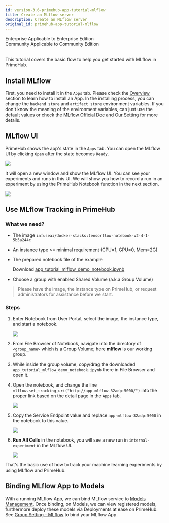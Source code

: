 ```yaml
---
id: version-3.6-primehub-app-tutorial-mlflow
title: Create an MLflow server
description: Create an MLflow server
original_id: primehub-app-tutorial-mlflow
---
```

<div class="label-sect">
  <div class="ee-only tooltip">Enterprise
    <span class="tooltiptext">Applicable to Enterprise Edition</span>
  </div>
  <div class="ce-only tooltip">Community
    <span class="tooltiptext">Applicable to Community Edition</span>
  </div>
</div>
<br>

This tutorial covers the basic flow to help you get started with MLflow in PrimeHub.

## Install MLflow
First, you need to install it in the `Apps` tab. Please check the [Overview](primehub-app) section to learn how to install an App. In the installing process, you can change the `backend store` and `artifact store` environment variables. If you don't know the meaning of the environment variables, can just use the default values or check the [MLflow Official Doc](https://mlflow.org/docs/latest/tracking.html#mlflow-tracking-servers) and [Our Setting](primehub-app-builtin-mlflow) for more details.

## MLflow UI
PrimeHub shows the app's state in the `Apps` tab. You can open the MLflow UI by clicking `Open` after the state becomes `Ready`.

![](assets/app_tutorial_mlflow_app_block.png)

It will open a new window and show the MLflow UI. You can see your experiments and runs in this UI. We will show you how to record a run in an experiment by using the PrimeHub Notebook function in the next section.

![](assets/app_tutorial_mlflow_ui.png)

## Use MLflow Tracking in PrimeHub
### What we need?

- The image `infuseai/docker-stacks:tensorflow-notebook-v2-4-1-5b5a244c`
- An instance type >= minimal requirement (CPU=1, GPU=0, Mem=2G)
- The prepared notebook file of the example

    Download [app_tutorial_mlflow_demo_notebook.ipynb](assets/app_tutorial_mlflow_demo_notebook.ipynb)

- Choose a group with enabled Shared Volume (a.k.a Group Volume)

>Please have the image, the instance type on PrimeHub, or request administrators for assistance before we start.

### Steps

1. Enter Notebook from User Portal, select the image, the instance type, and start a notebook.

    ![](assets/app_tutorial_mlflow_notebook.png)

2. From File Browser of Notebook, navigate into the directory of `<group_name>`  which is a Group Volume; here **mlflow** is our working group.

3. While inside the group volume, copy/drag the downloaded `app_tutorial_mlflow_demo_notebook.ipynb` there in File Browser and open it.

4. Open the notebook, and change the line `mlflow.set_tracking_uri("http://app-mlflow-32adp:5000/")` into the proper link based on the detail page in the `Apps` tab.

    ![](assets/app_tutorial_mlflow_app_block2.png)

5. Copy the Service Endpoint value and replace `app-mlflow-32adp:5000` in the notebook to this value.

    ![](assets/app_tutorial_mlflow_app_detail.png)

6. **Run All Cells** in the notebook, you will see a new run in `internal-experiment` in the MLflow UI.

    ![](assets/app_tutorial_mlflow_run.png)

That's the basic use of how to track your machine learning experiments by using MLflow and PrimeHub.

## Binding MLflow App to Models

With a running MLflow App, we can bind MLflow service to [Models Management](model-management). Once binding, on Models, we can view registered models, furthermore deploy these models via Deployments at ease on PrimeHub. See [Group Setting - MLflow](group-setting#mlflow) to bind your MLflow App.
